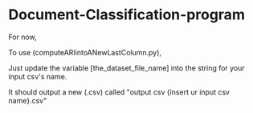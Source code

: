 # Document-Classification-program
For now,

To use (computeARIintoANewLastColumn.py),

Just update the variable [the_dataset_file_name] into the string for your input csv's name.



It should output a new (.csv) called "output csv {insert ur input csv name}.csv"
